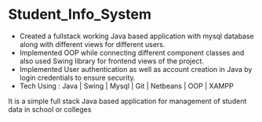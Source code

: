 # Student_Info_System

- Created a fullstack working Java based application with mysql database along with different views for different users.
- Implemented OOP while connecting different component classes and also used Swing library for frontend views of the project.
- Implemented User authentication as well as account creation in Java by login credentials to ensure security. 
- Tech Using : Java | Swing | Mysql | Git  | Netbeans | OOP | XAMPP   


It is a simple full stack Java based application for management of student data in school or colleges



